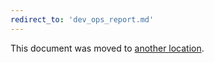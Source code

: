 ```yaml
---
redirect_to: 'dev_ops_report.md'
---
```


This document was moved to [another location](dev_ops_report.md).

<!-- This redirect file can be deleted after February 1, 2021. -->
<!-- Before deletion, see: https://docs.gitlab.com/ee/development/documentation/#move-or-rename-a-page -->
